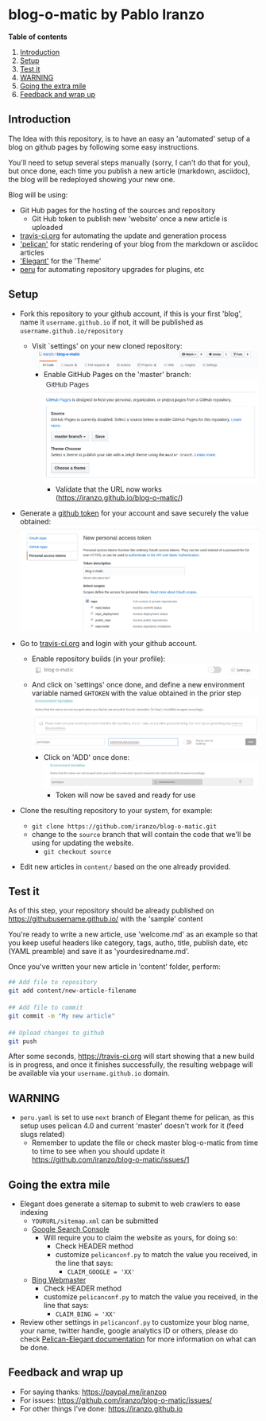 # blog-o-matic by Pablo Iranzo

**Table of contents**
<!-- TOC depthFrom:2 insertAnchor:false orderedList:true updateOnSave:true -->

1. [Introduction](#introduction)
2. [Setup](#setup)
3. [Test it](#test-it)
4. [WARNING](#warning)
5. [Going the extra mile](#going-the-extra-mile)
6. [Feedback and wrap up](#feedback-and-wrap-up)

<!-- /TOC -->

## Introduction

The Idea with this repository, is to have an easy an 'automated' setup of a blog on github pages by following some easy instructions.

You'll need to setup several steps manually (sorry, I can't do that for you), but once done, each time you publish a new article (markdown, asciidoc), the blog will be redeployed showing your new one.

Blog will be using:

- Git Hub pages for the hosting of the sources and repository
  - Git Hub token to publish new 'website' once a new article is uploaded
- [travis-ci.org](https://travis-ci.org) for automating the update and generation process
- ['pelican'](https://blog.getpelican.com/) for static rendering of your blog from the markdown or asciidoc articles
- ['Elegant'](https://github.com/Pelican-Elegant/elegant) for the 'Theme'
- [peru](https://github.com/buildinspace/peru) for automating repository upgrades for plugins, etc

## Setup

- Fork this repository to your github account, if this is your first 'blog', name it `username.github.io` if not, it will be published as `username.github.io/repository`
  - Visit `settings' on your new cloned repository:
    ![repository settings](2019-01-09-11-35-52.png)
    - Enable GitHub Pages on the 'master' branch:
        ![gh pages enabled](2019-01-09-11-36-48.png)
      - Validate that the URL now works (<https://iranzo.github.io/blog-o-matic/>)
- Generate a [github token](https://github.com/settings/tokens/new) for your account and save securely the value obtained:
  ![Generate token](2019-01-09-11-33-12.png)
- Go to [travis-ci.org](https://travis-ci.org/) and login with your github account.
  - Enable repository builds (in your profile):
      ![Enable travis repository builds](2019-01-09-11-31-13.png)
  - And click on 'settings' once done, and define a new environment variable named `GHTOKEN` with the value obtained in the prior step
      ![Define environment variable](2019-01-09-11-32-18.png)
    - Click on 'ADD' once done:
        ![Add TOKEN value](2019-01-09-11-33-46.png)
      - Token will now be saved and ready for use
- Clone the resulting repository to your system, for example:
  - `git clone https://github.com/iranzo/blog-o-matic.git`
  - change to the `source` branch that will contain the code that we'll be using for updating the website.
    - `git checkout source`

- Edit new articles in `content/` based on the one already provided.

## Test it

As of this step, your repository should be already published on <https://githubusername.github.io/> with the 'sample' content

You're ready to write a new article, use 'welcome.md' as an example so that you keep useful headers like category, tags, autho, title, publish date, etc (YAML preamble) and save it as 'yourdesiredname.md'.

Once you've written your new article in 'content' folder, perform:

~~~sh
## Add file to repository
git add content/new-article-filename

## Add file to commit
git commit -m "My new article"

## Upload changes to github
git push
~~~

After some seconds, <https://travis-ci.org> will start showing that a new build is in progress, and once it finishes successfully, the resulting webpage will be available via your `username.github.io` domain.

## WARNING

- `peru.yaml` is set to use `next` branch of Elegant theme for pelican, as this setup uses pelican 4.0 and current 'master' doesn't work for it (feed slugs related)
  - Remember to update the file or check master blog-o-matic from time to time to see when you should update it <https://github.com/iranzo/blog-o-matic/issues/1>

## Going the extra mile

- Elegant does generate a sitemap to submit to web crawlers to ease indexing
  - `YOURURL/sitemap.xml` can be submitted
  - [Google Search Console](https://search.google.com/search-console/)
    - Will require you to claim the website as yours, for doing so:
      - Check HEADER method
      - customize `pelicanconf.py` to match the value you received, in the line that says:
        - `CLAIM_GOOGLE = 'XX'`
  - [Bing Webmaster](https://www.bing.com/webmaster/)
      - Check HEADER method
      - customize `pelicanconf.py` to match the value you received, in the line that says:
        - `CLAIM_BING = 'XX'`
- Review other settings in `pelicanconf.py` to customize your blog name, your name, twitter handle, google analytics ID or others, please do check [Pelican-Elegant documentation](https://pelican-elegant.github.io) for more information on what can be done.

## Feedback and wrap up

- For saying thanks: <https://paypal.me/iranzop>
- For issues: <https://github.com/iranzo/blog-o-matic/issues/>
- For other things I've done: <https://iranzo.github.io>

